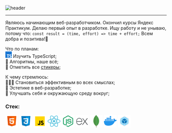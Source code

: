 ![header](https://capsule-render.vercel.app/api?type=venom&color=0:FF318C,100:8A5CF5&fontColor=30363D&text=Hello%20World&height=150&fontSize=60&desc=I%27m%20Sergey&descAlignY=75&descAlign=60)

---

Являюсь начинающим веб-разработчиком. Окончил курсы Яндекс Практикум. Делаю первый опыт в разработке. Ищу работу и не унываю, потому что: `const result = (time, effort) => time + effort;` Всем добра и позитива!💎

Что по планам:\
<img alt="Иконка TypeScript" width="20" height="20" src="/assets/icons/icon-typescript.png" /> Изучить TypeScript;\
🔄 Алгоритмы, наше всё;\
🎫 Отметить все [стикеры](https://miro.com/app/board/uXjVNHxhl30=/?share_link_id=162594989692);

К чему стремлюсь:\
🦸🏻‍♂ Становиться эффективным во всех смыслах;\
🗿 Эстетике в веб-разработке;\
🦾 Улучшать себя и окружающую среду вокруг;

### Стек:
<img alt="Иконка HTML" width="40" height="40" src="/assets/icons/icon-html.png" /> <img alt="Иконка CSS" width="40" height="40" src="/assets/icons/icon-css.png" /> <img alt="Иконка JS" width="40" height="40" src="/assets/icons/icon-javascript.png" /> <img alt="Иконка React" width="40" height="40" src="/assets/icons/icon-react.png" /> <img alt="Иконка Node.js" width="40" height="40" src="/assets/icons/icon-nodejs.png" /> <img alt="Иконка Express" width="40" height="40" src="/assets/icons/icon-express.png" /> <img alt="Иконка MongoDB" width="40" height="40" src="/assets/icons/icon-mongodb.png" /> <img alt="Иконка Docker" width="40" height="40" src="/assets/icons/icon-docker.png" /> <img alt="Иконка Webpack" width="40" height="40" src="/assets/icons/icon-webpack.png" />


